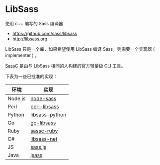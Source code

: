 # LibSass

使用 c++ 编写的 Sass 编译器

- <https://github.com/sass/libsass>
- <http://libsass.org>

LibSass 只是一个库，如果希望使用 LibSass 编译 Sass，则需要一个实现器 ( implementer ) 。

[SassC] 是由与 LibSass 相同的人构建的官方轻量级 CLI 工具。

下表为一些已批准的实现：

| 环境    | 实现             |
| ------- | ---------------- |
| Node.js | [node-sass]      |
| Perl    | [perl-libsass]   |
| Python  | [libsass-python] |
| Go      | [go-libsass]     |
| Ruby    | [sassc-ruby]     |
| C#      | [libsass-net]    |
| JS      | [sass.js]        |
| Java    | [jsass]          |

[SassC]: https://github.com/sass/sassc
[node-sass]: https://github.com/sass/node-sass
[perl-libsass]: https://github.com/sass/perl-libsass
[libsass-python]: https://github.com/sass/libsass-python
[go-libsass]: https://github.com/wellington/go-libsass
[sassc-ruby]: https://github.com/sass/sassc-ruby
[libsass-net]: https://github.com/sass/libsass-net
[sass.js]: https://github.com/medialize/sass.js
[jsass]: https://github.com/bit3/jsass
